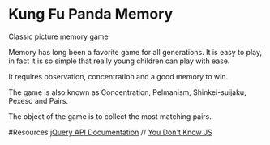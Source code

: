 # Kung Fu Panda Memory
Classic picture memory game

Memory has long been a favorite game for all generations. It is easy to play, in fact it is so simple that really young children can play with ease.

It requires observation, concentration and a good memory to win.

The game is also known as Concentration, Pelmanism, Shinkei-suijaku, Pexeso and Pairs.



The object of the game is to collect the most matching pairs.

#Resources
[jQuery API Documentation](https://api.jquery.com/)
//
[You Don't Know JS](https://github.com/getify/You-Dont-Know-JS)
